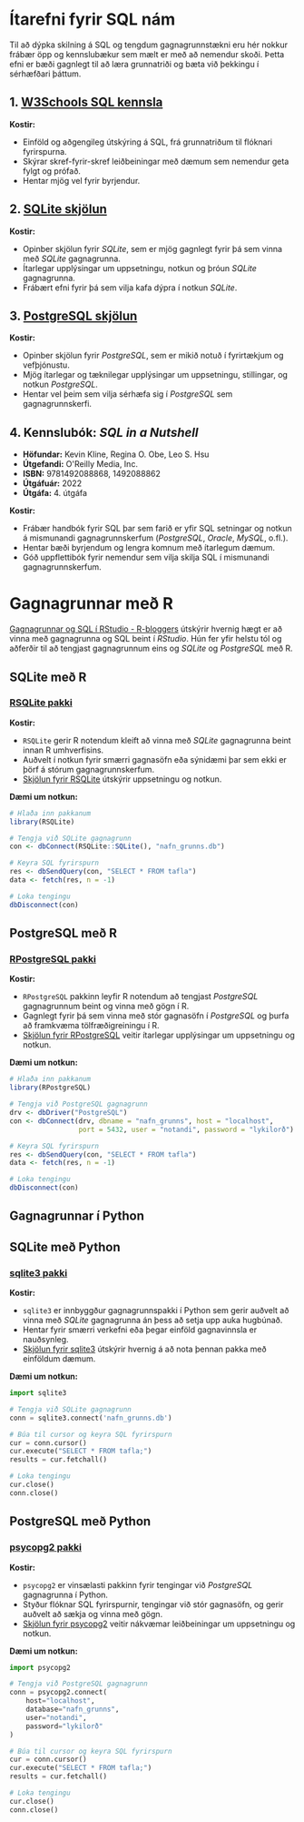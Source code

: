 # Ítarefni fyrir SQL nám

Til að dýpka skilning á SQL og tengdum gagnagrunnstækni eru hér nokkur frábær öpp og kennslubækur
sem mælt er með að nemendur skoði. Þetta efni er bæði gagnlegt til að læra grunnatriði og bæta við
þekkingu í sérhæfðari þáttum.

## 1. [W3Schools SQL kennsla](https://www.w3schools.com/sql/)

**Kostir:**

- Einföld og aðgengileg útskýring á SQL, frá grunnatriðum til flóknari fyrirspurna.
- Skýrar skref-fyrir-skref leiðbeiningar með dæmum sem nemendur geta fylgt og prófað.
- Hentar mjög vel fyrir byrjendur.

## 2. [SQLite skjölun](https://www.sqlite.org/docs.html)

**Kostir:**

- Opinber skjölun fyrir _SQLite_, sem er mjög gagnlegt fyrir þá sem vinna með _SQLite_ gagnagrunna.
- Ítarlegar upplýsingar um uppsetningu, notkun og þróun _SQLite_ gagnagrunna.
- Frábært efni fyrir þá sem vilja kafa dýpra í notkun _SQLite_.

## 3. [PostgreSQL skjölun](https://www.postgresql.org/docs/current/)

**Kostir:**

- Opinber skjölun fyrir _PostgreSQL_, sem er mikið notuð í fyrirtækjum og vefþjónustu.
- Mjög ítarlegar og tæknilegar upplýsingar um uppsetningu, stillingar, og notkun _PostgreSQL_.
- Hentar vel þeim sem vilja sérhæfa sig í _PostgreSQL_ sem gagnagrunnskerfi.

## 4. **Kennslubók:** *SQL in a Nutshell*

- **Höfundar:** Kevin Kline, Regina O. Obe, Leo S. Hsu
- **Útgefandi:** O'Reilly Media, Inc.
- **ISBN:** 9781492088868, 1492088862
- **Útgáfuár:** 2022
- **Útgáfa:** 4. útgáfa

**Kostir:**

- Frábær handbók fyrir SQL þar sem farið er yfir SQL setningar og notkun á mismunandi
  gagnagrunnskerfum (_PostgreSQL_, _Oracle_, _MySQL_, o.fl.).
- Hentar bæði byrjendum og lengra komnum með ítarlegum dæmum.
- Góð uppflettibók fyrir nemendur sem vilja skilja SQL í mismunandi gagnagrunnskerfum.

# Gagnagrunnar með R

[Gagnagrunnar og SQL í RStudio - R-bloggers](https://www.r-bloggers.com/2022/02/working-with-databases-and-sql-in-rstudio/)
útskýrir hvernig hægt er að vinna með gagnagrunna og SQL beint í _RStudio_. Hún fer yfir
helstu tól og aðferðir til að tengjast gagnagrunnum eins og _SQLite_ og _PostgreSQL_ með R.

## SQLite með R

### [RSQLite pakki](https://cran.r-project.org/web/packages/RSQLite/index.html)

**Kostir:**

- `RSQLite` gerir R notendum kleift að vinna með _SQLite_ gagnagrunna beint innan R umhverfisins.
- Auðvelt í notkun fyrir smærri gagnasöfn eða sýnidæmi þar sem ekki er þörf á stórum
  gagnagrunnskerfum.
- [Skjölun fyrir RSQLite](https://cran.r-project.org/web/packages/RSQLite/RSQLite.pdf) útskýrir
  uppsetningu og notkun.

**Dæmi um notkun:**

```r
# Hlaða inn pakkanum
library(RSQLite)

# Tengja við SQLite gagnagrunn
con <- dbConnect(RSQLite::SQLite(), "nafn_grunns.db")

# Keyra SQL fyrirspurn
res <- dbSendQuery(con, "SELECT * FROM tafla")
data <- fetch(res, n = -1)

# Loka tengingu
dbDisconnect(con)
```

## PostgreSQL með R

### [RPostgreSQL pakki](https://cran.r-project.org/web/packages/RPostgreSQL/index.html)

**Kostir:**

- `RPostgreSQL` pakkinn leyfir R notendum að tengjast _PostgreSQL_ gagnagrunnum beint og vinna með
  gögn í R.
- Gagnlegt fyrir þá sem vinna með stór gagnasöfn í _PostgreSQL_ og þurfa að framkvæma
  tölfræðigreiningu í R.
- [Skjölun fyrir RPostgreSQL](https://cran.r-project.org/web/packages/RPostgreSQL/vignettes/RPostgreSQL.pdf)
  veitir ítarlegar upplýsingar um uppsetningu og notkun.

**Dæmi um notkun:**

```r
# Hlaða inn pakkanum
library(RPostgreSQL)

# Tengja við PostgreSQL gagnagrunn
drv <- dbDriver("PostgreSQL")
con <- dbConnect(drv, dbname = "nafn_grunns", host = "localhost",
                 port = 5432, user = "notandi", password = "lykilorð")

# Keyra SQL fyrirspurn
res <- dbSendQuery(con, "SELECT * FROM tafla")
data <- fetch(res, n = -1)

# Loka tengingu
dbDisconnect(con)
```

## Gagnagrunnar í Python

## SQLite með Python

### [sqlite3 pakki](https://docs.python.org/3/library/sqlite3.html)

**Kostir:**

- `sqlite3` er innbyggður gagnagrunnspakki í Python sem gerir auðvelt að vinna með _SQLite_
  gagnagrunna án þess að setja upp auka hugbúnað.
- Hentar fyrir smærri verkefni eða þegar einföld gagnavinnsla er nauðsynleg.
- [Skjölun fyrir sqlite3](https://docs.python.org/3/library/sqlite3.html) útskýrir hvernig á að nota
  þennan pakka með einföldum dæmum.

**Dæmi um notkun:**

```python
import sqlite3

# Tengja við SQLite gagnagrunn
conn = sqlite3.connect('nafn_grunns.db')

# Búa til cursor og keyra SQL fyrirspurn
cur = conn.cursor()
cur.execute("SELECT * FROM tafla;")
results = cur.fetchall()

# Loka tengingu
cur.close()
conn.close()
```

## PostgreSQL með Python

### [psycopg2 pakki](https://www.psycopg.org/)

**Kostir:**

- `psycopg2` er vinsælasti pakkinn fyrir tengingar við _PostgreSQL_ gagnagrunna í Python.
- Styður flóknar SQL fyrirspurnir, tengingar við stór gagnasöfn, og gerir auðvelt að sækja og vinna
  með gögn.
- [Skjölun fyrir psycopg2](https://www.psycopg.org/docs/) veitir nákvæmar leiðbeiningar um
  uppsetningu og notkun.

**Dæmi um notkun:**

```python
import psycopg2

# Tengja við PostgreSQL gagnagrunn
conn = psycopg2.connect(
    host="localhost",
    database="nafn_grunns",
    user="notandi",
    password="lykilorð"
)

# Búa til cursor og keyra SQL fyrirspurn
cur = conn.cursor()
cur.execute("SELECT * FROM tafla;")
results = cur.fetchall()

# Loka tengingu
cur.close()
conn.close()
```